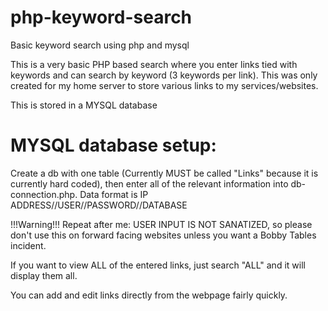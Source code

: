 # php-keyword-search
Basic keyword search using php and mysql


This is a very basic PHP based search where you enter links tied with keywords and can search by keyword (3 keywords per link).  This was only created for my home server to store various links to my services/websites.

This is stored in a MYSQL database

# MYSQL database setup:

Create a db with one table (Currently MUST be called "Links" because it is currently hard coded), then enter all of the relevant information into db-connection.php. Data format is IP ADDRESS//USER//PASSWORD//DATABASE

!!!Warning!!! Repeat after me:  USER INPUT IS NOT SANATIZED, so please don't use this on forward facing websites unless you want a Bobby Tables incident. 

If you want to view ALL of the entered links, just search "ALL" and it will display them all.

You can add and edit links directly from the webpage fairly quickly.

